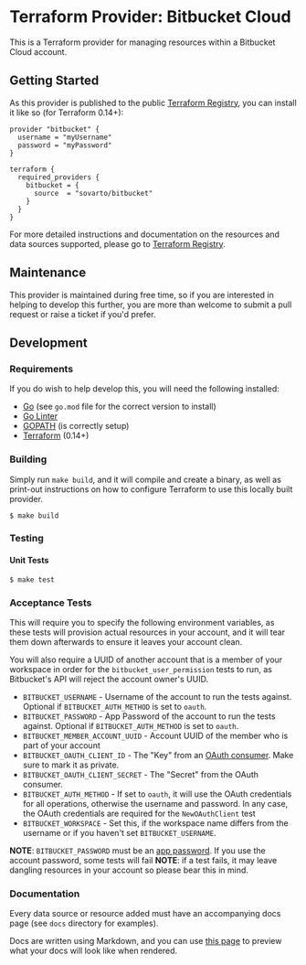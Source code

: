 # Terraform Provider: Bitbucket Cloud
This is a Terraform provider for managing resources within a Bitbucket Cloud account.

## Getting Started
As this provider is published to the public [Terraform Registry](https://registry.terraform.io/providers/sovarto/bitbucket),
you can install it like so (for Terraform 0.14+):
```hcl
provider "bitbucket" {
  username = "myUsername"
  password = "myPassword"
}

terraform {
  required_providers {
    bitbucket = {
      source  = "sovarto/bitbucket"
    }
  }
}
```

For more detailed instructions and documentation on the resources and data sources supported, please go to
[Terraform Registry](https://registry.terraform.io/providers/sovarto/bitbucket/latest/docs).

## Maintenance
This provider is maintained during free time, so if you are interested in helping to develop this further, you
are more than welcome to submit a pull request or raise a ticket if you'd prefer.

## Development

### Requirements
If you do wish to help develop this, you will need the following installed:
* [Go](http://www.golang.org) (see `go.mod` file for the correct version to install)
* [Go Linter](https://formulae.brew.sh/formula/golangci-lint)
* [GOPATH](http://golang.org/doc/code.html#GOPATH) (is correctly setup)
* [Terraform](https://www.terraform.io/downloads.html) (0.14+)

### Building
Simply run `make build`, and it will compile and create a binary, as well as print-out instructions
on how to configure Terraform to use this locally built provider.
```shell
$ make build
```

### Testing

#### Unit Tests 
```shell
$ make test
```

### Acceptance Tests
This will require you to specify the following environment variables, as these tests will provision actual resources in
your account, and it will tear them down afterwards to ensure it leaves your account clean.

You will also require a UUID of another account that is a member of your workspace in order for the `bitbucket_user_permission` 
tests to run, as Bitbucket's API will reject the account owner's UUID.

* `BITBUCKET_USERNAME` - Username of the account to run the tests against. Optional if `BITBUCKET_AUTH_METHOD` is set to `oauth`.
* `BITBUCKET_PASSWORD` - App Password of the account to run the tests against. Optional if `BITBUCKET_AUTH_METHOD` is set to `oauth`.
* `BITBUCKET_MEMBER_ACCOUNT_UUID` - Account UUID of the member who is part of your account
* `BITBUCKET_OAUTH_CLIENT_ID` - The "Key" from an [OAuth consumer](https://support.atlassian.com/bitbucket-cloud/docs/use-oauth-on-bitbucket-cloud/). Make sure to mark it as private.
* `BITBUCKET_OAUTH_CLIENT_SECRET` - The "Secret" from the OAuth consumer.
* `BITBUCKET_AUTH_METHOD` - If set to `oauth`, it will use the OAuth credentials for all operations, otherwise the username and password. In any case, the OAuth credentials are required for the `NewOAuthClient` test
* `BITBUCKET_WORKSPACE` - Set this, if the workspace name differs from the username or if you haven't set `BITBUCKET_USERNAME`.

**NOTE**: `BITBUCKET_PASSWORD` must be an [app password](https://support.atlassian.com/bitbucket-cloud/docs/app-passwords/). If you use the account password, some tests will fail
**NOTE**: if a test fails, it may leave dangling resources in your account so please bear this in mind.


### Documentation
Every data source or resource added must have an accompanying docs page (see `docs` directory for examples).

Docs are written using Markdown, and you can use [this page](https://registry.terraform.io/tools/doc-preview) to preview what your docs will look like when rendered.
